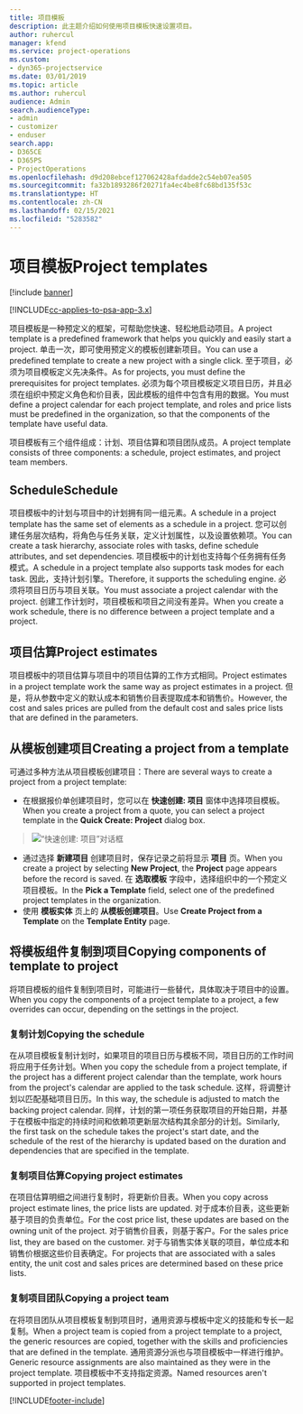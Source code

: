 ```yaml
---
title: 项目模板
description: 此主题介绍如何使用项目模板快速设置项目。
author: ruhercul
manager: kfend
ms.service: project-operations
ms.custom:
- dyn365-projectservice
ms.date: 03/01/2019
ms.topic: article
ms.author: ruhercul
audience: Admin
search.audienceType:
- admin
- customizer
- enduser
search.app:
- D365CE
- D365PS
- ProjectOperations
ms.openlocfilehash: d9d208ebcef127062428afdadde2c54eb07ea505
ms.sourcegitcommit: fa32b1893286f20271fa4ec4be8fc68bd135f53c
ms.translationtype: HT
ms.contentlocale: zh-CN
ms.lasthandoff: 02/15/2021
ms.locfileid: "5283582"
---
```

# <a name="project-templates"></a><span data-ttu-id="b6a84-103">项目模板</span><span class="sxs-lookup"><span data-stu-id="b6a84-103">Project templates</span></span> 

[!include [banner](../includes/psa-now-project-operations.md)]

[!INCLUDE[cc-applies-to-psa-app-3.x](../includes/cc-applies-to-psa-app-3x.md)]

<span data-ttu-id="b6a84-104">项目模板是一种预定义的框架，可帮助您快速、轻松地启动项目。</span><span class="sxs-lookup"><span data-stu-id="b6a84-104">A project template is a predefined framework that helps you quickly and easily start a project.</span></span> <span data-ttu-id="b6a84-105">单击一次，即可使用预定义的模板创建新项目。</span><span class="sxs-lookup"><span data-stu-id="b6a84-105">You can use a predefined template to create a new project with a single click.</span></span> <span data-ttu-id="b6a84-106">至于项目，必须为项目模板定义先决条件。</span><span class="sxs-lookup"><span data-stu-id="b6a84-106">As for projects, you must define the prerequisites for project templates.</span></span> <span data-ttu-id="b6a84-107">必须为每个项目模板定义项目日历，并且必须在组织中预定义角色和价目表，因此模板的组件中包含有用的数据。</span><span class="sxs-lookup"><span data-stu-id="b6a84-107">You must define a project calendar for each project template, and roles and price lists must be predefined in the organization, so that the components of the template have useful data.</span></span>

<span data-ttu-id="b6a84-108">项目模板有三个组件组成：计划、项目估算和项目团队成员。</span><span class="sxs-lookup"><span data-stu-id="b6a84-108">A project template consists of three components: a schedule, project estimates, and project team members.</span></span>

## <a name="schedule"></a><span data-ttu-id="b6a84-109">Schedule</span><span class="sxs-lookup"><span data-stu-id="b6a84-109">Schedule</span></span>

<span data-ttu-id="b6a84-110">项目模板中的计划与项目中的计划拥有同一组元素。</span><span class="sxs-lookup"><span data-stu-id="b6a84-110">A schedule in a project template has the same set of elements as a schedule in a project.</span></span> <span data-ttu-id="b6a84-111">您可以创建任务层次结构，将角色与任务关联，定义计划属性，以及设置依赖项。</span><span class="sxs-lookup"><span data-stu-id="b6a84-111">You can create a task hierarchy, associate roles with tasks, define schedule attributes, and set dependencies.</span></span> <span data-ttu-id="b6a84-112">项目模板中的计划也支持每个任务拥有任务模式。</span><span class="sxs-lookup"><span data-stu-id="b6a84-112">A schedule in a project template also supports task modes for each task.</span></span> <span data-ttu-id="b6a84-113">因此，支持计划引擎。</span><span class="sxs-lookup"><span data-stu-id="b6a84-113">Therefore, it supports the scheduling engine.</span></span> <span data-ttu-id="b6a84-114">必须将项目日历与项目关联。</span><span class="sxs-lookup"><span data-stu-id="b6a84-114">You must associate a project calendar with the project.</span></span> <span data-ttu-id="b6a84-115">创建工作计划时，项目模板和项目之间没有差异。</span><span class="sxs-lookup"><span data-stu-id="b6a84-115">When you create a work schedule, there is no difference between a project template and a project.</span></span>

## <a name="project-estimates"></a><span data-ttu-id="b6a84-116">项目估算</span><span class="sxs-lookup"><span data-stu-id="b6a84-116">Project estimates</span></span>

<span data-ttu-id="b6a84-117">项目模板中的项目估算与项目中的项目估算的工作方式相同。</span><span class="sxs-lookup"><span data-stu-id="b6a84-117">Project estimates in a project template work the same way as project estimates in a project.</span></span> <span data-ttu-id="b6a84-118">但是，将从参数中定义的默认成本和销售价目表提取成本和销售价。</span><span class="sxs-lookup"><span data-stu-id="b6a84-118">However, the cost and sales prices are pulled from the default cost and sales price lists that are defined in the parameters.</span></span>

## <a name="creating-a-project-from-a-template"></a><span data-ttu-id="b6a84-119">从模板创建项目</span><span class="sxs-lookup"><span data-stu-id="b6a84-119">Creating a project from a template</span></span>
 
<span data-ttu-id="b6a84-120">可通过多种方法从项目模板创建项目：</span><span class="sxs-lookup"><span data-stu-id="b6a84-120">There are several ways to create a project from a project template:</span></span>

- <span data-ttu-id="b6a84-121">在根据报价单创建项目时，您可以在 **快速创建: 项目** 窗体中选择项目模板。</span><span class="sxs-lookup"><span data-stu-id="b6a84-121">When you create a project from a quote, you can select a project template in the **Quick Create: Project** dialog box.</span></span>

> ![“快速创建: 项目”对话框](media/project-11.png)

- <span data-ttu-id="b6a84-123">通过选择 **新建项目** 创建项目时，保存记录之前将显示 **项目** 页。</span><span class="sxs-lookup"><span data-stu-id="b6a84-123">When you create a project by selecting **New Project**, the **Project** page appears before the record is saved.</span></span> <span data-ttu-id="b6a84-124">在 **选取模板** 字段中，选择组织中的一个预定义项目模板。</span><span class="sxs-lookup"><span data-stu-id="b6a84-124">In the **Pick a Template** field, select one of the predefined project templates in the organization.</span></span>
- <span data-ttu-id="b6a84-125">使用 **模板实体** 页上的 **从模板创建项目**。</span><span class="sxs-lookup"><span data-stu-id="b6a84-125">Use **Create Project from a Template** on the **Template Entity** page.</span></span>

## <a name="copying-components-of-template-to-project"></a><span data-ttu-id="b6a84-126">将模板组件复制到项目</span><span class="sxs-lookup"><span data-stu-id="b6a84-126">Copying components of template to project</span></span>

<span data-ttu-id="b6a84-127">将项目模板的组件复制到项目时，可能进行一些替代，具体取决于项目中的设置。</span><span class="sxs-lookup"><span data-stu-id="b6a84-127">When you copy the components of a project template to a project, a few overrides can occur, depending on the settings in the project.</span></span>

### <a name="copying-the-schedule"></a><span data-ttu-id="b6a84-128">复制计划</span><span class="sxs-lookup"><span data-stu-id="b6a84-128">Copying the schedule</span></span>

<span data-ttu-id="b6a84-129">在从项目模板复制计划时，如果项目的项目日历与模板不同，项目日历的工作时间将应用于任务计划。</span><span class="sxs-lookup"><span data-stu-id="b6a84-129">When you copy the schedule from a project template, if the project has a different project calendar than the template, work hours from the project's calendar are applied to the task schedule.</span></span> <span data-ttu-id="b6a84-130">这样，将调整计划以匹配基础项目日历。</span><span class="sxs-lookup"><span data-stu-id="b6a84-130">In this way, the schedule is adjusted to match the backing project calendar.</span></span> <span data-ttu-id="b6a84-131">同样，计划的第一项任务获取项目的开始日期，并基于在模板中指定的持续时间和依赖项更新层次结构其余部分的计划。</span><span class="sxs-lookup"><span data-stu-id="b6a84-131">Similarly, the first task on the schedule takes the project's start date, and the schedule of the rest of the hierarchy is updated based on the duration and dependencies that are specified in the template.</span></span> 

### <a name="copying-project-estimates"></a><span data-ttu-id="b6a84-132">复制项目估算</span><span class="sxs-lookup"><span data-stu-id="b6a84-132">Copying project estimates</span></span> 

<span data-ttu-id="b6a84-133">在项目估算明细之间进行复制时，将更新价目表。</span><span class="sxs-lookup"><span data-stu-id="b6a84-133">When you copy across project estimate lines, the price lists are updated.</span></span> <span data-ttu-id="b6a84-134">对于成本价目表，这些更新基于项目的负责单位。</span><span class="sxs-lookup"><span data-stu-id="b6a84-134">For the cost price list, these updates are based on the owning unit of the project.</span></span> <span data-ttu-id="b6a84-135">对于销售价目表，则基于客户。</span><span class="sxs-lookup"><span data-stu-id="b6a84-135">For the sales price list, they are based on the customer.</span></span> <span data-ttu-id="b6a84-136">对于与销售实体关联的项目，单位成本和销售价根据这些价目表确定。</span><span class="sxs-lookup"><span data-stu-id="b6a84-136">For projects that are associated with a sales entity, the unit cost and sales prices are determined based on these price lists.</span></span>

### <a name="copying-a-project-team"></a><span data-ttu-id="b6a84-137">复制项目团队</span><span class="sxs-lookup"><span data-stu-id="b6a84-137">Copying a project team</span></span>

<span data-ttu-id="b6a84-138">在将项目团队从项目模板复制到项目时，通用资源与模板中定义的技能和专长一起复制。</span><span class="sxs-lookup"><span data-stu-id="b6a84-138">When a project team is copied from a project template to a project, the generic resources are copied, together with the skills and proficiencies that are defined in the template.</span></span> <span data-ttu-id="b6a84-139">通用资源分派也与项目模板中一样进行维护。</span><span class="sxs-lookup"><span data-stu-id="b6a84-139">Generic resource assignments are also maintained as they were in the project template.</span></span> <span data-ttu-id="b6a84-140">项目模板中不支持指定资源。</span><span class="sxs-lookup"><span data-stu-id="b6a84-140">Named resources aren't supported in project templates.</span></span>


[!INCLUDE[footer-include](../includes/footer-banner.md)]